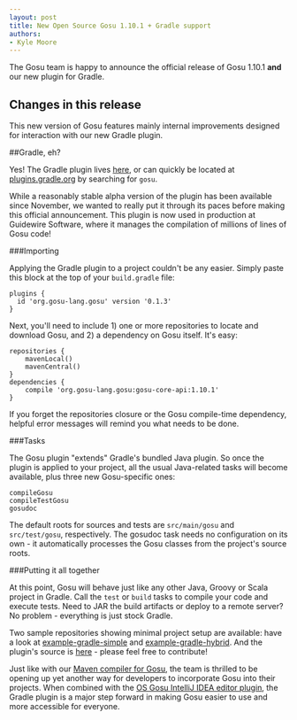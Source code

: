 ```yaml
---
layout: post
title: New Open Source Gosu 1.10.1 + Gradle support
authors:
- Kyle Moore
---
```


The Gosu team is happy to announce the official release of Gosu 1.10.1 **and** our new plugin for Gradle.

Changes in this release
-----------------------

This new version of Gosu features mainly internal improvements designed for interaction with our new Gradle plugin.

##Gradle, eh?

Yes! The Gradle plugin lives [here](https://plugins.gradle.org/plugin/org.gosu-lang.gosu), or can quickly be located at [plugins.gradle.org](https://plugins.gradle.org/) by searching for `gosu`.

While a reasonably stable alpha version of the plugin has been available since November, we wanted to really put it through its paces before making this official announcement. This plugin is now used in production at Guidewire Software, where it manages the compilation of millions of lines of Gosu code!

###Importing

Applying the Gradle plugin to a project couldn't be any easier. Simply paste this block at the top of your `build.gradle` file:

    plugins {
      id 'org.gosu-lang.gosu' version '0.1.3'
    }

Next, you'll need to include 1) one or more repositories to locate and download Gosu, and 2) a dependency on Gosu itself. It's easy:

    repositories {
        mavenLocal()
        mavenCentral()
    }
    dependencies {
        compile 'org.gosu-lang.gosu:gosu-core-api:1.10.1'
    }

If you forget the repositories closure or the Gosu compile-time dependency, helpful error messages will remind you what needs to be done.

###Tasks

The Gosu plugin "extends" Gradle's bundled Java plugin. So once the plugin is applied to your project, all the usual Java-related tasks will become available, plus three new Gosu-specific ones:

    compileGosu
    compileTestGosu
    gosudoc

The default roots for sources and tests are `src/main/gosu` and `src/test/gosu`, respectively. The gosudoc task needs no configuration on its own - it automatically processes the Gosu classes from the project's source roots.

###Putting it all together

At this point, Gosu will behave just like any other Java, Groovy or Scala project in Gradle. Call the `test` or `build` tasks to compile your code and execute tests. Need to JAR the build artifacts or deploy to a remote server?  No problem - everything is just stock Gradle.

Two sample repositories showing minimal project setup are available: have a look at [example-gradle-simple](https://github.com/gosu-lang/example-gradle-simple) and [example-gradle-hybrid](https://github.com/gosu-lang/example-gradle-hybrid). And the plugin's source is [here](https://github.com/gosu-lang/gradle-gosu-plugin) - please feel free to contribute!

Just like with our [Maven compiler for Gosu](/2015/09/17/continuous-integration-with-gosu.html), the team is thrilled to be opening up yet another way for developers to incorporate Gosu into their projects. When combined with the [OS Gosu IntelliJ IDEA editor plugin](https://plugins.jetbrains.com/plugin/7140?pr=idea_ce), the Gradle plugin is a major step forward in making Gosu easier to use and more accessible for everyone.
